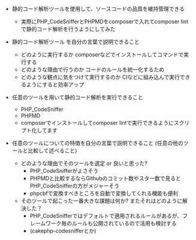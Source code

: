 - 静的コード解析ツールを使用して、ソースコードの品質を維持管理できる
  - 実際にPHP_CodeSnifferとPHPMDをcomposerで入れてcomposer lintで静的コード解析を行うようにしてみた

- 静的コード解析ツール を自分の言葉で説明できること
  - どのように実行するか
  composerなどでインストールしてコマンドで実行する
  - どのような理由で行うのか
  コードのルールを統一化するため
  - どのような観点に気をつけて実行するのか
  CIなどに組み込んで実行できるようにすると効率アップ

- 任意のツールを用いて静的コード解析を実行できること
  - PHP_CodeSniffer
  - PHPMD
  - composerでインストールしてcomposer lintで実行できるようにスクリプト化してます

- 任意のツールについての特徴を自分の言葉で説明できること (任意の他のツールと比較して述べること)
  - どのような理由でそのツールを選定 or 良いと思った?
    - PHP_CodeSnifferがよさそう
    - PHPMDと比較するならGithubのコミット数やスター数で見るとPHP_CodeSnifferの方がメジャーそう
    - phpcbfで変換すべきところを自動で変換してくれる機能も便利
  - そのツールで起こった一番大きな課題は何か? またそれはどのように解決した？
    - PHP_CodeSnifferではデフォルトで適用されるルールがあるが、フレームワーク毎のルールも公開されているので活用も検討する
    - (cakephp-codesnifferとか)
